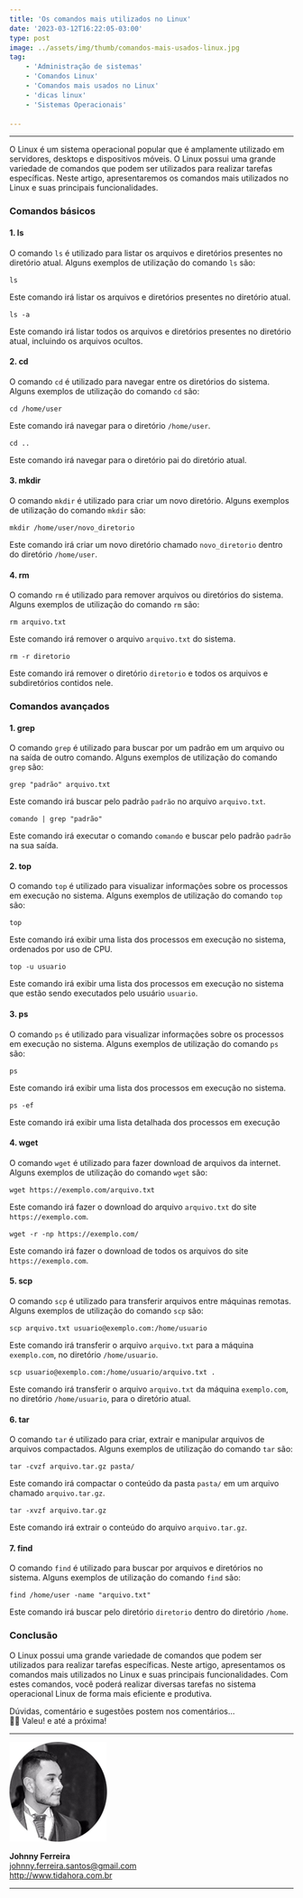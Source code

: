 ```yaml
---
title: 'Os comandos mais utilizados no Linux'
date: '2023-03-12T16:22:05-03:00'
type: post
image: ../assets/img/thumb/comandos-mais-usados-linux.jpg
tag:
    - 'Administração de sistemas'
    - 'Comandos Linux'
    - 'Comandos mais usados no Linux'
    - 'dicas linux'
    - 'Sistemas Operacionais'

---
```


- - - - - -

O Linux é um sistema operacional popular que é amplamente utilizado em servidores, desktops e dispositivos móveis. O Linux possui uma grande variedade de comandos que podem ser utilizados para realizar tarefas específicas. Neste artigo, apresentaremos os comandos mais utilizados no Linux e suas principais funcionalidades.

### Comandos básicos

#### 1. ls

O comando `ls` é utilizado para listar os arquivos e diretórios presentes no diretório atual. Alguns exemplos de utilização do comando `ls` são:

```
ls
```

Este comando irá listar os arquivos e diretórios presentes no diretório atual.

```
ls -a
```

Este comando irá listar todos os arquivos e diretórios presentes no diretório atual, incluindo os arquivos ocultos.

#### 2. cd

O comando `cd` é utilizado para navegar entre os diretórios do sistema. Alguns exemplos de utilização do comando `cd` são:

```
cd /home/user
```

Este comando irá navegar para o diretório `/home/user`.

```
cd ..
```

Este comando irá navegar para o diretório pai do diretório atual.

#### 3. mkdir

O comando `mkdir` é utilizado para criar um novo diretório. Alguns exemplos de utilização do comando `mkdir` são:

```
mkdir /home/user/novo_diretorio
```

Este comando irá criar um novo diretório chamado `novo_diretorio` dentro do diretório `/home/user`.

#### 4. rm

O comando `rm` é utilizado para remover arquivos ou diretórios do sistema. Alguns exemplos de utilização do comando `rm` são:

```
rm arquivo.txt
```

Este comando irá remover o arquivo `arquivo.txt` do sistema.

```
rm -r diretorio
```

Este comando irá remover o diretório `diretorio` e todos os arquivos e subdiretórios contidos nele.

### Comandos avançados

#### 1. grep

O comando `grep` é utilizado para buscar por um padrão em um arquivo ou na saída de outro comando. Alguns exemplos de utilização do comando `grep` são:

```
grep "padrão" arquivo.txt
```

Este comando irá buscar pelo padrão `padrão` no arquivo `arquivo.txt`.

```
comando | grep "padrão"
```

Este comando irá executar o comando `comando` e buscar pelo padrão `padrão` na sua saída.

#### 2. top

O comando `top` é utilizado para visualizar informações sobre os processos em execução no sistema. Alguns exemplos de utilização do comando `top` são:

```
top
```

Este comando irá exibir uma lista dos processos em execução no sistema, ordenados por uso de CPU.

```
top -u usuario
```

Este comando irá exibir uma lista dos processos em execução no sistema que estão sendo executados pelo usuário `usuario`.

#### 3. ps

O comando `ps` é utilizado para visualizar informações sobre os processos em execução no sistema. Alguns exemplos de utilização do comando `ps` são:

```
ps
```

Este comando irá exibir uma lista dos processos em execução no sistema.

```
ps -ef
```

Este comando irá exibir uma lista detalhada dos processos em execução

#### 4. wget

O comando `wget` é utilizado para fazer download de arquivos da internet. Alguns exemplos de utilização do comando `wget` são:


```
wget https://exemplo.com/arquivo.txt
```

Este comando irá fazer o download do arquivo `arquivo.txt` do site `https://exemplo.com`.

```
wget -r -np https://exemplo.com/
```

Este comando irá fazer o download de todos os arquivos do site `https://exemplo.com`.

#### 5. scp

O comando `scp` é utilizado para transferir arquivos entre máquinas remotas. Alguns exemplos de utilização do comando `scp` são:

```
scp arquivo.txt usuario@exemplo.com:/home/usuario
```

Este comando irá transferir o arquivo `arquivo.txt` para a máquina `exemplo.com`, no diretório `/home/usuario`.

```
scp usuario@exemplo.com:/home/usuario/arquivo.txt .
```

Este comando irá transferir o arquivo `arquivo.txt` da máquina `exemplo.com`, no diretório `/home/usuario`, para o diretório atual.

#### 6. tar

O comando `tar` é utilizado para criar, extrair e manipular arquivos de arquivos compactados. Alguns exemplos de utilização do comando `tar` são:

```
tar -cvzf arquivo.tar.gz pasta/
```

Este comando irá compactar o conteúdo da pasta `pasta/` em um arquivo chamado `arquivo.tar.gz`.

```
tar -xvzf arquivo.tar.gz
```

Este comando irá extrair o conteúdo do arquivo `arquivo.tar.gz`.

#### 7. find

O comando `find` é utilizado para buscar por arquivos e diretórios no sistema. Alguns exemplos de utilização do comando `find` são:

```
find /home/user -name "arquivo.txt"
```

Este comando irá buscar pelo diretório `diretorio` dentro do diretório `/home`.

### Conclusão

O Linux possui uma grande variedade de comandos que podem ser utilizados para realizar tarefas específicas. Neste artigo, apresentamos os comandos mais utilizados no Linux e suas principais funcionalidades. Com estes comandos, você poderá realizar diversas tarefas no sistema operacional Linux de forma mais eficiente e produtiva.

Dúvidas, comentário e sugestões postem nos comentários…  
👋🏼 Valeu! e até a próxima!

- - - - - -

![](../assets/img/uploads/2017/11/foto-perfil-redondo-johnny.png)

**Johnny Ferreira**  
<johnny.ferreira.santos@gmail.com>  
<http://www.tidahora.com.br>

- - - - - -